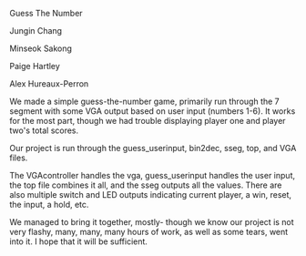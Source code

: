 Guess The Number

Jungin Chang

Minseok Sakong

Paige Hartley

Alex Hureaux-Perron

We made a simple guess-the-number game, primarily run through the 7 segment with some VGA output based on user input (numbers 1-6). It works for the most part, though we had trouble displaying player one and player two's total scores.

Our project is run through the guess_userinput, bin2dec, sseg, top, and VGA files.

The VGAcontroller handles the vga, guess_userinput handles the user input, the top file combines it all, and the sseg outputs all the values. There are also multiple switch and LED outputs indicating current player, a win, reset, the input, a hold, etc.

We managed to bring it together, mostly- though we know our project is not very flashy, many, many, many hours of work, as well as some tears, went into it. I hope that it will be sufficient.
